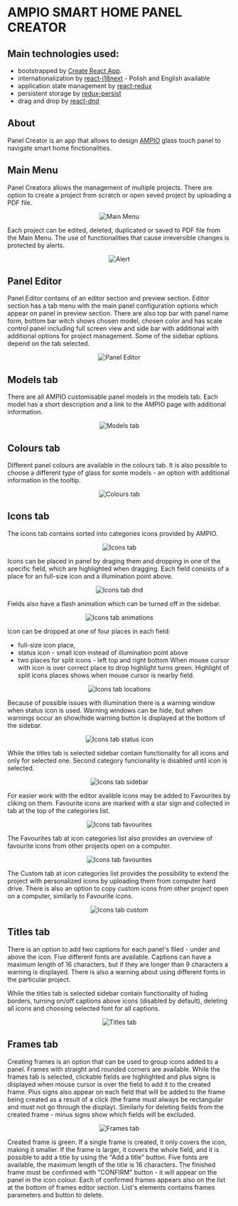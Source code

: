 # AMPIO SMART HOME PANEL CREATOR

## Main technologies used:

* bootstrapped by [Create React App](https://github.com/facebook/create-react-app).
* internationalization by [react-i18next](https://github.com/i18next/react-i18next) - Polish and English available
* application state management by [react-redux](https://github.com/reduxjs/react-redux)
* persistent storage by [redux-persist](https://github.com/rt2zz/redux-persist)
* drag and drop by [react-dnd](https://github.com/react-dnd/react-dnd/)

## About

Panel Creator is an app that allows to design [AMPIO](https://ampio.pl/en/ampio-smarthome-homepage/) glass touch panel to navigate smart home finctionalities. 


## Main Menu

Panel Creatora allows the management of multiple projects. There are option to create a project from scratch or open seved project by uploading a PDF file. 
<p align="center">
  <img src="https://github.com/KrynickiJarek/kreatorpaneli/blob/43f585d3e7a327e6d104b3beb355e63e80a140e9/src/assets/readme/01_main_menu.png" alt="Main Menu"/>
</p>

Each project can be edited, deleted, duplicated or saved to PDF file from the Main Menu.
The use of functionalities that cause irreversible changes is protected by alerts.
<p align="center">
  <img src="https://github.com/KrynickiJarek/kreatorpaneli/blob/b6de404c5bca02ebb2e7343213465980144fa8d8/src/assets/readme/02_alert.png" alt="Alert"/>
</p>

## Panel Editor

Panel Editor contains of an editor section and preview section. Editor section has a tab menu with the main panel configuration options which appear on 
panel in preview section. There are also top bar with panel name form, bottom bar witch shows chosen model, chosen color and has scale control panel including 
full screen view and side bar with additional with additional options for project management. Some of the sidebar options depend on the tab selected.
<p align="center">
  <img src="https://github.com/KrynickiJarek/kreatorpaneli/blob/1f33545dcc00e6110318fc368f5265ecec3e1ed0/src/assets/readme/03_panel_editor.png" alt="Panel Editor"/>
</p>

## Models tab

There are all AMPIO customisable panel models in the models tab. Each model has a short description and a link to the AMPIO page with additional information.
<p align="center">
  <img src="https://github.com/KrynickiJarek/kreatorpaneli/blob/c3e33958a766e0dd2d3444f096d371a410d7b478/src/assets/readme/04_models_tab.gif" alt="Models tab"/>
</p>

## Colours tab

Different panel colours are available in the colours tab. It is also possible to choose a different type of glass for some models - an option with additional information in the tooltip.
<p align="center">
  <img src="https://github.com/KrynickiJarek/kreatorpaneli/blob/1f33545dcc00e6110318fc368f5265ecec3e1ed0/src/assets/readme/05_colours_tab.png" alt="Colours tab"/>
</p>

## Icons tab

The icons tab contains sorted into categories icons provided by AMPIO.
<p align="center">
  <img src="https://github.com/KrynickiJarek/kreatorpaneli/blob/1f33545dcc00e6110318fc368f5265ecec3e1ed0/src/assets/readme/06_icons_tab.png" alt="Icons tab"/>
</p>

Icons can be placed in panel by draging them and dropping in one of the specific field, which are highlighted when dragging. Each field consists of a place for an full-size icon and a illumination point above.
<p align="center">
  <img src="https://github.com/KrynickiJarek/kreatorpaneli/blob/1f33545dcc00e6110318fc368f5265ecec3e1ed0/src/assets/readme/07_icons_tab_dnd.png" alt="Icons tab dnd"/>
</p>

Fields also have a flash animation which can be turned off in the sidebar.
<p align="center">
  <img src="https://github.com/KrynickiJarek/kreatorpaneli/blob/b74781b8ad7c832645aa580e2eb994e1645063a6/src/assets/readme/08_icons_tab_animations.gif" alt="Icons tab animations"/>
</p>

Icon can be dropped at one of four places in each field: 
* full-size icon place, 
* status icon - small icon instead of illumination point above
* two places for split icons - left top and right bottom
When mouse cursor with icon is over correct place to drop highlight turns green. Highlight of split icons places shows when mouse cursor is nearby field. 

<p align="center">
  <img src="https://github.com/KrynickiJarek/kreatorpaneli/blob/a39630b6c3b96778b6b37122ef3b9268995a9de9/src/assets/readme/09_icons_tab_locations.gif" alt="Icons tab locations"/>
</p>

Because of possible issues with illumination there is a warning window when status icon is used. Warning windows can be hide, but when warnings occur an show/hide warning button is displayed at the bottom of the sidebar.
<p align="center">
  <img src="https://github.com/KrynickiJarek/kreatorpaneli/blob/d6cc6c4159c453f8852587e7a09f4c1c14cd89a2/src/assets/readme/10_icons_tab_status_icon.gif" alt="Icons tab status icon"/>
</p>

While the titles tab is selected sidebar contain functionality for all icons and only for selected one. Second category funcionality is disabled until icon is selected.
<p align="center">
  <img src="https://github.com/KrynickiJarek/kreatorpaneli/blob/b1aff8a6156f0a7ca0a71b8de697914a2a8d21fc/src/assets/readme/11_icons_tab_sidebar.png" alt="Icons tab sidebar"/>
</p>

For easier work with the editor avalible icons may be added to Favourites by cliking on them. Favourite icons are marked with a star sign and collected in tab at the top of the categories list.
<p align="center">
  <img src="https://github.com/KrynickiJarek/kreatorpaneli/blob/b1aff8a6156f0a7ca0a71b8de697914a2a8d21fc/src/assets/readme/12_icons_tab_favourites.png" alt="Icons tab favourites"/>
</p>

The Favourites tab at icon categories list also provides an overview of favourite icons from other projects open on a computer.
<p align="center">
  <img src="https://github.com/KrynickiJarek/kreatorpaneli/blob/b1aff8a6156f0a7ca0a71b8de697914a2a8d21fc/src/assets/readme/13_icons_tab_favourites2.png" alt="Icons tab favourites"/>
</p>

The Custom tab at icon categories list provides the possibility to extend the project with personalized icons by uploading them from computer hard drive. There is also an option to copy custom icons from other project open on a computer, similarly to Favourite icons.
<p align="center">
  <img src="https://github.com/KrynickiJarek/kreatorpaneli/blob/9e2b21a5cb31f98cd3efcea7c89b57e112feb448/src/assets/readme/14_icons_tab_custom.png" alt="Icons tab custom"/>
</p>

## Titles tab

There is an option to add two captions for each panel's filed - under and above the icon. Five different fonts are available. Captions can have a maximum length of 16 characters, but if they are longer than 9 characters a warning is displayed. There is also a warning about using different fonts in the particular project. 

While the titles tab is selected sidebar contain functionality of hiding borders, turning on/off captions above icons (disabled by default), deleting all icons and choosing selected font for all captions. 
<p align="center">
  <img src="" alt="Titles tab"/>
</p>

## Frames tab

Creating frames is an option that can be used to group icons added to a panel. Frames with straight and rounded corners are available. While the frames tab is selected, clickable fields are highlighted and plus signs is displayed when mouse cursor is over the field to add it to the created frame. Plus signs also appear on each field that will be added to the frame being created as a result of a click (the frame must always be rectangular and must not go through the display). Similarly for deleting fields from the created frame - minus signs show which fields will be excluded.
<p align="center">
  <img src="https://github.com/KrynickiJarek/kreatorpaneli/blob/555f0f836d716678a8ac06b6ceb0fdec521b8410/src/assets/readme/15_titles_tab.png" alt="Frames tab"/>
</p>

Created frame is green. If a single frame is created, it only covers the icon, making it smaller.  If the frame is larger, it covers the whole field, and it is possible to add a title by using the "Add a title" button. Five fonts are available, the maximum length of the title is 16 characters. The finished frame must be confirmed with "CONFIRM" button - it will appear on the panel in the icon colour. Each of confirmed frames appears also on the list at the bottom of frames editor section. List's elements contains frames parameters and button to delete.




